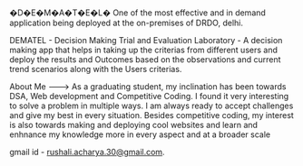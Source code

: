 �D�E�M�A�T�E�L�
One of the most effective and in demand application being deployed at the on-premises of DRDO, delhi.

DEMATEL - Decision Making Trial and Evaluation Laboratory - A decision making app that helps in taking up the criterias from different users and deploy the results and Outcomes based on the observations and current trend scenarios along with the Users criterias.

About Me ---> As a graduating student, my inclination has been towards DSA, Web development and Competitive Coding. I found it very interesting to solve a problem in multiple ways. I am always ready to accept challenges and give my best in every situation. Besides competitive coding, my interest is also towards making and deploying cool websites and learn and enhnance my knowledge more in every aspect and at a broader scale

gmail id - rushali.acharya.30@gmail.com.
